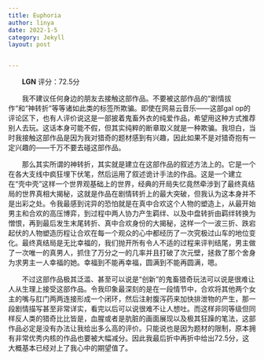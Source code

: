 ```yaml
---
title: Euphoria
author: linya
date: 2022-1-5
category: Jekyll
layout: post


---
```


&ensp;&ensp;&ensp;&ensp;**LGN** 评分：72.5分

&ensp;&ensp;&ensp;&ensp;我不建议任何身边的朋友去接触这部作品。不要被这部作品的“剧情拔作“和“神转折”等等诸如此类的标签所欺骗。即使在网易云音乐——这部gal op的评论区下，也有人评价说这是一部披着鬼畜外衣的纯爱作品，希望用这种方式推荐别人去玩。这话本身可能不假，但其实纯粹的断章取义就是一种欺骗。我坦白，当时我接触这部作品是因为我对猎奇的题材感到有兴趣，因此如果不是对猎奇抱有一定兴趣的——千万不要去碰这部作品。

&ensp;&ensp;&ensp;&ensp;那么其实所谓的神转折，其实就是建立在这部作品的叙述方法上的。它是一个在各大支线中疯狂埋下伏笔，然后运用了叙述诡计手法的作品。这是一个建立在“壳中壳”这样一个世界观基础上的世界，经典的开局失忆竟然牵涉到了最终真结局的世界真相大揭秘，这就是作品在剧情转折上的最大突破，但我认为这本身并不是出彩之处。令我最感到诧异的恐怕就是在真中合欢这个人物的塑造上，从最开始男主和合欢的高压博弈，到过程中两人协力产生羁绊、以及中盘转折由羁绊转换为憎恨，再到最后发生末尾转折、真中合欢身份的大揭秘，这样一个一波三折、跌宕起伏的人物塑造历程让合欢在每一个观众的心中都经历了一次究极过山车的地位变化。最终真结局是无比幸福的，我们抛开所有令人不适的过程来评判结尾，男主做了一次唯一的真男人，抓住了万分之一的几率并且打破了次元壁，拯救了那个舍身为求男主一人幸福的她。幸福到不能再幸福，圆满到不能再圆满，嗯。

&ensp;&ensp;&ensp;&ensp;不过这部作品极其泛滥、甚至可以说是“创新”的鬼畜猎奇玩法可以说是很难让人从生理上接受这部作品。令我印象最深刻的是在一段情节中，合欢将其他两个女主的嘴与肛门两两连接形成一个闭环，然后注射腹泻药来加快排泄物的产生，那一段剧情描写甚至非常详实，看完以后可以说很难不让人想吐。而这样非同等级但同样反人类的猎奇比比皆是，血腥或者是肮脏的画面展现以及极其狂躁的笔法，这部作品必定是没有办法让我给出多么高的评价。只能说也是因为题材的限制，原本拥有非常优秀内核的作品也要被大幅减分。因此我最后折中再折中给出72.5分，这大概基本已经对上了我心中的期望值了。
